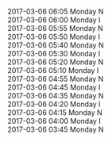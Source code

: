 2017-03-06 06:05 Monday  N  
2017-03-06 06:00 Monday  I  
2017-03-06 05:55 Monday  N  
2017-03-06 05:50 Monday  I  
2017-03-06 05:40 Monday  N  
2017-03-06 05:30 Monday  I  
2017-03-06 05:20 Monday  N  
2017-03-06 05:10 Monday  I  
2017-03-06 04:55 Monday  N  
2017-03-06 04:45 Monday  I  
2017-03-06 04:35 Monday  N  
2017-03-06 04:20 Monday  I  
2017-03-06 04:15 Monday  N  
2017-03-06 04:00 Monday  I  
2017-03-06 03:45 Monday  N  
